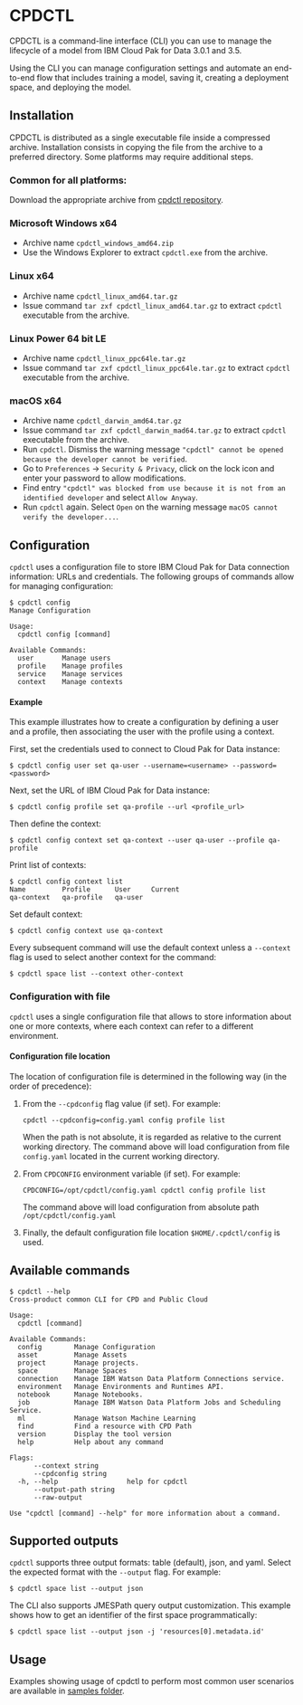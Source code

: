 # CPDCTL
CPDCTL is a command-line interface (CLI) you can use to manage the lifecycle of a model from IBM Cloud Pak for Data 3.0.1 and 3.5.

Using the CLI you can manage configuration settings and automate an end-to-end flow that includes training a model, saving it, creating a deployment space, and deploying the model.

## Installation

CPDCTL is distributed as a single executable file inside a compressed archive. Installation consists in copying the file from the archive to a preferred directory. Some platforms may require additional steps.

### Common for all platforms:
Download the appropriate archive from [cpdctl repository](https://github.com/IBM/cpdctl/releases/).

### Microsoft Windows x64
* Archive name `cpdctl_windows_amd64.zip`
* Use the Windows Explorer to extract `cpdctl.exe` from the archive.
  
### Linux x64
* Archive name `cpdctl_linux_amd64.tar.gz`
* Issue command `tar zxf cpdctl_linux_amd64.tar.gz` to extract `cpdctl` executable from the archive.

### Linux Power 64 bit LE
* Archive name `cpdctl_linux_ppc64le.tar.gz`
* Issue command `tar zxf cpdctl_linux_ppc64le.tar.gz` to extract `cpdctl` executable from the archive.

### macOS x64
* Archive name `cpdctl_darwin_amd64.tar.gz`
* Issue command `tar zxf cpdctl_darwin_mad64.tar.gz` to extract `cpdctl` executable from the archive.
* Run `cpdctl`. Dismiss the warning message `"cpdctl" cannot be opened because the developer cannot be verified`.
* Go to `Preferences` -> `Security & Privacy`, click on the lock icon and enter your password to allow modifications.
* Find entry `"cpdctl" was blocked from use because it is not from an identified developer` and select `Allow Anyway`.
* Run `cpdctl` again. Select `Open` on the warning message `macOS cannot verify the developer...`.

## Configuration
`cpdctl` uses a configuration file to store IBM Cloud Pak for Data connection information: URLs and credentials. The following groups of commands allow for managing configuration:

```
$ cpdctl config
Manage Configuration

Usage:
  cpdctl config [command]

Available Commands:
  user       Manage users
  profile    Manage profiles
  service    Manage services
  context    Manage contexts
``` 

#### Example

This example illustrates how to create a configuration by defining a user and a profile, then associating the user with the profile using a context.

First, set the credentials used to connect to Cloud Pak for Data instance:

```
$ cpdctl config user set qa-user --username=<username> --password=<password>
``` 

Next, set the URL of IBM Cloud Pak for Data instance:

```
$ cpdctl config profile set qa-profile --url <profile_url>
```

Then define the context:

```
$ cpdctl config context set qa-context --user qa-user --profile qa-profile
```

Print list of contexts:

```
$ cpdctl config context list
Name         Profile      User     Current   
qa-context   qa-profile   qa-user  
```

Set default context:

```
$ cpdctl config context use qa-context
```

Every subsequent command will use the default context unless a `--context` flag is used to select another context for the command:
```
$ cpdctl space list --context other-context
```

### Configuration with file

`cpdctl` uses a single configuration file that allows to store information about one or more contexts, where each context can refer to a different environment.

#### Configuration file location

The location of configuration file is determined in the following way (in the order of precedence):
1. From the `--cpdconfig` flag value (if set). For example:
   
   `cpdctl --cpdconfig=config.yaml config profile list`
   
   When the path is not absolute, it is regarded as relative to the current working directory. The command above will load configuration from file `config.yaml` located in the current working directory.
2. From `CPDCONFIG` environment variable (if set). For example:

   `CPDCONFIG=/opt/cpdctl/config.yaml cpdctl config profile list`
   
   The command above will load configuration from absolute path `/opt/cpdctl/config.yaml`
3. Finally, the default configuration file location `$HOME/.cpdctl/config` is used.


## Available commands
```
$ cpdctl --help
Cross-product common CLI for CPD and Public Cloud

Usage:
  cpdctl [command]

Available Commands:
  config        Manage Configuration
  asset         Manage Assets
  project       Manage projects.
  space         Manage Spaces
  connection    Manage IBM Watson Data Platform Connections service.
  environment   Manage Environments and Runtimes API.
  notebook      Manage Notebooks.
  job           Manage IBM Watson Data Platform Jobs and Scheduling Service.
  ml            Manage Watson Machine Learning
  find          Find a resource with CPD Path
  version       Display the tool version
  help          Help about any command

Flags:
      --context string       
      --cpdconfig string     
  -h, --help                 help for cpdctl
      --output-path string   
      --raw-output

Use "cpdctl [command] --help" for more information about a command.
```

## Supported outputs
`cpdctl` supports three output formats: table (default), json, and yaml. Select the expected format with the `--output` flag. For example:
```
$ cpdctl space list --output json
```
The CLI also supports JMESPath query output customization. This example shows how to get an identifier of the first space programmatically:
```
$ cpdctl space list --output json -j 'resources[0].metadata.id'
```

## Usage

Examples showing usage of cpdctl to perform most common user scenarios are available in [samples folder](https://github.com/IBM/cpdctl/tree/master/samples).
